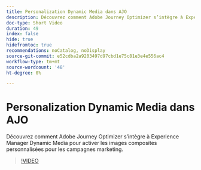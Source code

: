 ```yaml
---
title: Personalization Dynamic Media dans AJO
description: Découvrez comment Adobe Journey Optimizer s’intègre à Experience Manager Dynamic Media pour activer les images composites personnalisées pour les campagnes marketing.
doc-type: Short Video
duration: 49
index: false
hide: true
hidefromtoc: true
recommendations: noCatalog, noDisplay
source-git-commit: e52cdba2a9203497d97cbd1e75c81e3e4e556ac4
workflow-type: tm+mt
source-wordcount: '48'
ht-degree: 0%

---
```



# Personalization Dynamic Media dans AJO

Découvrez comment Adobe Journey Optimizer s’intègre à Experience Manager Dynamic Media pour activer les images composites personnalisées pour les campagnes marketing.

<!-- 62_S520_3442520_48_dynamic-media-personalization-in-ajo -->
>[!VIDEO](https://video.tv.adobe.com/v/3460311/?learn=on&enablevpops=true&captions=fre_fr)
